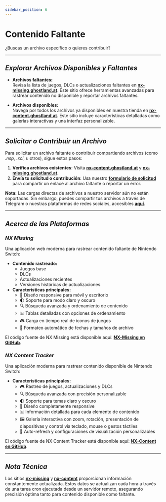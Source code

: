 ```yaml
---
sidebar_position: 6
---
```


# Contenido Faltante

¿Buscas un archivo específico o quieres contribuir?  

---

## *Explorar Archivos Disponibles y Faltantes*  

- **Archivos faltantes:**  
  Revisa la lista de juegos, DLCs o actualizaciones faltantes en **[nx-missing.ghostland.at](https://nx-missing.ghostland.at)**. Este sitio ofrece herramientas avanzadas para rastrear contenido no disponible y reportar archivos faltantes.  

- **Archivos disponibles:**  
  Navega por todos los archivos ya disponibles en nuestra tienda en **[nx-content.ghostland.at](https://nx-content.ghostland.at)**. Este sitio incluye características detalladas como galerías interactivas y una interfaz personalizable.  

---

## *Solicitar o Contribuir un Archivo*  

Para solicitar un archivo faltante o contribuir compartiendo archivos (como *.nsp*, *.xci*, u otros), sigue estos pasos:  
1. **Verifica archivos existentes:** Visita **[nx-content.ghostland.at](https://nx-content.ghostland.at)** y **[nx-missing.ghostland.at](https://nx-missing.ghostland.at)**.  
2. **Envía tu solicitud o contribución:** Usa nuestro **[formulario de solicitud](https://forms.gle/oeExF7qWyDTjwSfe9)** para compartir un enlace al archivo faltante o reportar un error.  

**Nota:** Las cargas directas de archivos a nuestro servidor aún no están soportadas. Sin embargo, puedes compartir tus archivos a través de Telegram o nuestras plataformas de redes sociales, accesibles **[aquí](https://social.ghostland.at)**.  

---

## *Acerca de las Plataformas*  

### *NX Missing*  

Una aplicación web moderna para rastrear contenido faltante de Nintendo Switch:  
- **Contenido rastreado:**  
  - Juegos base  
  - DLCs  
  - Actualizaciones recientes  
  - Versiones históricas de actualizaciones  
- **Características principales:**  
  - 📱 Diseño responsive para móvil y escritorio  
  - 🌓 Soporte para modo claro y oscuro  
  - 🔍 Búsqueda avanzada y ordenamiento de contenido  
  - 📊 Tablas detalladas con opciones de ordenamiento  
  - 🎮 Carga en tiempo real de íconos de juegos  
  - 🔄 Formateo automático de fechas y tamaños de archivo  

El código fuente de NX Missing está disponible aquí: **[NX-Missing en GitHub](https://github.com/ghost-land/NX-Missing)**.  

### *NX Content Tracker*  

Una aplicación moderna para rastrear contenido disponible de Nintendo Switch:  
- **Características principales:**  
  - 🎮 Rastreo de juegos, actualizaciones y DLCs  
  - 🔍 Búsqueda avanzada con precisión personalizable  
  - 🌓 Soporte para temas claro y oscuro  
  - 📱 Diseño completamente responsive  
  - 📊 Información detallada para cada elemento de contenido  
  - 🖼️ Galería interactiva con zoom, rotación, presentación de diapositivas y control vía teclado, mouse o gestos táctiles  
  - 🔄 Auto-refresh y configuraciones de visualización personalizables  

El código fuente de NX Content Tracker está disponible aquí: **[NX-Content en GitHub](https://github.com/ghost-land/NX-Content)**.  

---

## *Nota Técnica*  

Los sitios **[nx-missing](https://nx-missing.ghostland.at)** y **[nx-content](https://nx-content.ghostland.at)** proporcionan información constantemente actualizada. Estos datos se actualizan cada hora a través de una tarea cron ejecutada desde un servidor remoto, asegurando precisión óptima tanto para contenido disponible como faltante. 